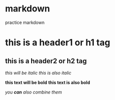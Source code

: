 # markdown
practice markdown

# this is a header1 or h1 tag
 
## this is a header2 or h2 tag

*this will be italic*
_this is also italic_

**this text will be bold**
__this text is also bold__

*you **can** also combine them*


